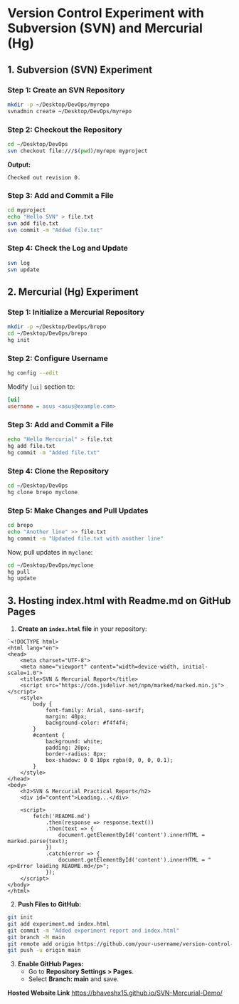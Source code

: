 # Version Control Experiment with Subversion (SVN) and Mercurial (Hg)

## **1. Subversion (SVN) Experiment**

### **Step 1: Create an SVN Repository**
```bash
mkdir -p ~/Desktop/DevOps/myrepo
svnadmin create ~/Desktop/DevOps/myrepo
```

### **Step 2: Checkout the Repository**
```bash
cd ~/Desktop/DevOps
svn checkout file:///$(pwd)/myrepo myproject
```
**Output:**
```
Checked out revision 0.
```

### **Step 3: Add and Commit a File**
```bash
cd myproject
echo "Hello SVN" > file.txt
svn add file.txt
svn commit -m "Added file.txt"
```

### **Step 4: Check the Log and Update**
```bash
svn log
svn update
```

## **2. Mercurial (Hg) Experiment**

### **Step 1: Initialize a Mercurial Repository**
```bash
mkdir -p ~/Desktop/DevOps/brepo
cd ~/Desktop/DevOps/brepo
hg init
```

### **Step 2: Configure Username**
```bash
hg config --edit
```
Modify `[ui]` section to:
```ini
[ui]
username = asus <asus@example.com>
```

### **Step 3: Add and Commit a File**
```bash
echo "Hello Mercurial" > file.txt
hg add file.txt
hg commit -m "Added file.txt"
```

### **Step 4: Clone the Repository**
```bash
cd ~/Desktop/DevOps
hg clone brepo myclone
```

### **Step 5: Make Changes and Pull Updates**
```bash
cd brepo
echo "Another line" >> file.txt
hg commit -m "Updated file.txt with another line"
```

Now, pull updates in `myclone`:
```bash
cd ~/Desktop/DevOps/myclone
hg pull
hg update
```

## **3. Hosting index.html with Readme.md on GitHub Pages**
1. **Create an `index.html` file** in your repository:
```
`<!DOCTYPE html>
<html lang="en">
<head>
    <meta charset="UTF-8">
    <meta name="viewport" content="width=device-width, initial-scale=1.0">
    <title>SVN & Mercurial Report</title>
    <script src="https://cdn.jsdelivr.net/npm/marked/marked.min.js"></script>
    <style>
        body {
            font-family: Arial, sans-serif;
            margin: 40px;
            background-color: #f4f4f4;
        }
        #content {
            background: white;
            padding: 20px;
            border-radius: 8px;
            box-shadow: 0 0 10px rgba(0, 0, 0, 0.1);
        }
    </style>
</head>
<body>
    <h2>SVN & Mercurial Practical Report</h2>
    <div id="content">Loading...</div>

    <script>
        fetch('README.md')
            .then(response => response.text())
            .then(text => {
                document.getElementById('content').innerHTML = marked.parse(text);
            })
            .catch(error => {
                document.getElementById('content').innerHTML = "<p>Error loading README.md</p>";
            });
    </script>
</body>
</html>
```

2. **Push Files to GitHub:**
```bash
git init
git add experiment.md index.html
git commit -m "Added experiment report and index.html"
git branch -M main
git remote add origin https://github.com/your-username/version-control-experiment.git
git push -u origin main
```

3. **Enable GitHub Pages:**
   - Go to **Repository Settings > Pages**.
   - Select **Branch: main** and save.

**Hosted Website Link**
https://bhaveshx15.github.io/SVN-Mercurial-Demo/



